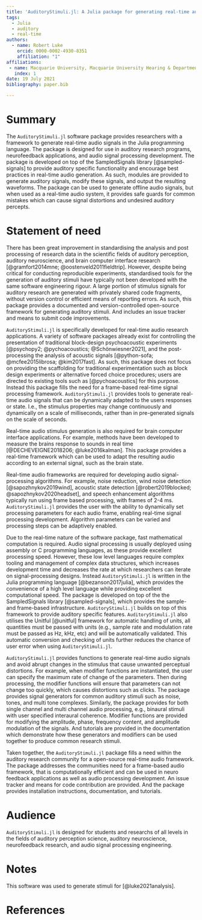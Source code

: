 ```yaml
---
title: 'AuditoryStimuli.jl: A Julia package for generating real-time auditory stimuli'
tags:
  - Julia
  - auditory
  - real-time
authors:
  - name: Robert Luke
    orcid: 0000-0002-4930-8351
    affiliation: "1"
affiliations:
 - name: Macquarie University, Macquarie University Hearing & Department of Linguistics, Australian Hearing Hub, Sydney, New South Wales, Australia
   index: 1
date: 19 July 2021
bibliography: paper.bib

---
```


# Summary

The `AuditoryStimuli.jl` software package provides researchers with a framework to generate real-time audio signals in the Julia programming language.
The package is designed for use in auditory research programs, neurofeedback applications, and audio signal processing development.
The package is developed on top of the SampledSignals library [@sampled-signals] to provide auditory specific functionality and encourage best practices in real-time audio generation.
As such, modules are provided to generate auditory signals, modify these signals, and output the resulting waveforms.
The package can be used to generate offline audio signals,
but when used as a real-time audio system, it provides safe guards for common mistakes which can cause signal distortions and undesired auditory percepts.


# Statement of need

There has been great improvement in standardising the analysis and post processing of research data
in the scientific fields of auditory perception, auditory neuroscience, and brain computer interface research [@gramfort2014mne; @oostenveld2011fieldtrip].
However, despite being critical for conducting reproducible experiments, standardised tools for the generation of auditory stimuli have typically not been developed with the same software engineering rigour.
A large portion of stimulus signals for auditory research are generated with privately shared code fragments,
without version control or efficient means of reporting errors.
As such, this package provides a documented and version-controlled open-source framework for generating auditory stimuli.
And includes an issue tracker and means to submit code improvements.

`AuditoryStimuli.jl` is specifically developed for real-time audio research applications.
A variety of software packages already exist for controlling the presentation of traditional block-design psychoacoustic experiments [@psychopy2; @pychoacoustics; @Schönwiesner2021],
and the post-processing the analysis of acoustic signals [@python-sofa; @mcfee2015librosa; @kim2017fast].
As such, this package does not focus on providing the scaffolding for traditional experimentation
such as block design experiments or alternative forced choice procedures;
users are directed to existing tools such as [@pychoacoustics] for this purpose.
Instead this package fills the need for a frame-based real-time signal processing framework.
`AuditoryStimuli.jl`  provides tools to generate real-time audio signals that can be dynamically adapted to the users responses or state.
I.e., the stimulus properties may change continuously and dynamically on a scale of milliseconds, rather than in pre-generated signals on the scale of seconds.

Real-time audio stimulus generation is also required for brain computer interface applications.
For example, methods have been developed to measure the brains response to sounds in real time [@DECHEVEIGNE2018206; @luke2016kalman].
This package provides a real-time framework which can be used to adapt the resulting audio according to an external signal, such as the brain state.

Real-time audio frameworks are required for developing audio signal-processing algorithms.
For example, noise reduction, wind noise detection [@sapozhnykov2019wind], acoustic state detection [@robert2019blocked; @sapozhnykov2020headset],
and speech enhancement algorithms typically run using frame based processing, with frames of 2-4 ms.
`AuditoryStimuli.jl` provides the user with the ability to dynamically set processing parameters for each audio frame,
enabling real-time signal processing development.
Algorithm parameters can be varied and processing steps can be adaptively enabled.

Due to the real-time nature of the software package, fast mathematical computation is required.
Audio signal processing is usually deployed using assembly or C programming languages, as these provide excellent processing speed.
However, these low level languages require complex tooling and management of complex data structures,
which increases development time and decreases the rate at which researchers can iterate on signal-processing designs.
Instead `AuditoryStimuli.jl` is written in the Julia programming language [@bezanson2017julia],
which provides the convenience of a high level language while providing excellent computational speed.
The package is developed on top of the the SampledSignals library [@sampled-signals], which provides the sample- and frame-based infrastructure.
`AuditoryStimuli.jl` builds on top of this framework to provide auditory specific features.
`AuditoryStimuli.jl` also utilises the Unitful [@unitful] framework for automatic handling of units,
all quantities must be passed with units (e.g., sample rate and modulation rate must be passed as Hz, kHz, etc) and will be automatically validated.
This automatic conversion and checking of units further reduces the chance of user error when using `AuditoryStimuli.jl`.

`AuditoryStimuli.jl` provides functions to generate real-time audio signals and avoid abrupt changes in the stimulus that cause unwanted perceptual distortions.
For example, when modifier functions are instantiated, the user can specify the maximum rate of change of the parameters.
Then during processing, the modifier functions will ensure that parameters can not change too quickly, which causes distortions such as clicks.
The package provides signal generators for common auditory stimuli such as noise, tones, and multi tone complexes.
Similarly, the package provides for both single channel and multi channel audio processing,
e.g., binaural stimuli with user specified interaural coherence.
Modifier functions are provided for modifying the amplitude, phase, frequency content, and amplitude modulation of the signals.
And tutorials are provided in the documentation which demonstrate how these generators and modifiers can be used together to produce common research stimuli.

Taken together, the `AuditoryStimuli.jl` package fills a need within the auditory research community for a open-source real-time audio framework.
The package addresses the communities need for a frame-based audio framework,
that is computationally efficient and can be used in neuro feedback applications as well as audio processing development.
An issue tracker and means for code contribution are provided.
And the package provides installation instructions, documentation, and tutorials.

# Audience

`AuditoryStimuli.jl` is designed for students and researchs of all levels in the fields of auditory perception science, auditory neuroscience, neurofeedback research, and audio signal processing engineering.


# Notes

This software was used to generate stimuli for [@luke2021analysis].


# References
